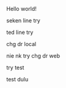 Hello world!

seken line try

ted line try

chg dr local

nie nk try chg dr web

try test

test dulu